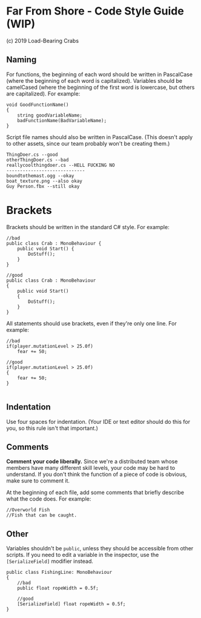 # Far From Shore - Code Style Guide (WIP)

(c) 2019 Load-Bearing Crabs





## Naming

For functions, the beginning of each word should be written in PascalCase (where the beginning of each word is capitalized). Variables should be camelCased (where the beginning of the first word is lowercase, but others are capitalized).  For example:

```
void GoodFunctionName()
{
    string goodVariableName;
    badFunctionName(BadVariableName);
}
```

Script file names should also be written in PascalCase. (This doesn't apply to other assets, since our team probably won't be creating them.)
```
ThingDoer.cs --good
otherThingDoer.cs --bad
reallycoolthingdoer.cs --HELL FUCKING NO
-----------------------------
boundtothemast.ogg --okay
boat_texture.png --also okay
Guy Person.fbx --still okay
```


# Brackets

Brackets should be written in the standard C# style. For example:

```
//bad
public class Crab : MonoBehaviour {
    public void Start() {
        DoStuff();
    }
}

//good
public class Crab : MonoBehaviour 
{
    public void Start() 
    {
        DoStuff();
    }
}
```

All statements should use brackets, even if they're only one line. For example:
```
//bad
if(player.mutationLevel > 25.0f)
    fear += 50;

//good
if(player.mutationLevel > 25.0f)
{
    fear += 50;
}
    
```

## Indentation
Use four spaces for indentation. (Your IDE or text editor should do this for you, so this rule isn't that important.)

## Comments
**Comment your code liberally.** Since we're a distributed team whose members have many different skill levels, your code may be hard to understand. If you don't think the function of a piece of code is obvious, make sure to comment it.

At the beginning of each file, add some comments that briefly describe what the code does. For example:

```
//Overworld Fish
//Fish that can be caught.
```

## Other
Variables shouldn't be `public`, unless they should be accessible from other scripts. If you need to edit a variable in the inspector, use the `[SerializeField]` modifier instead.

```
public class FishingLine: MonoBehaviour
{
    //bad
    public float ropeWidth = 0.5f;

    //good
    [SerializeField] float ropeWidth = 0.5f;
}

```